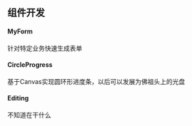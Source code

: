 ## 组件开发

#### MyForm
针对特定业务快速生成表单

#### CircleProgress
基于Canvas实现圆环形进度条，以后可以发展为佛祖头上的光盘

#### Editing
不知道在干什么